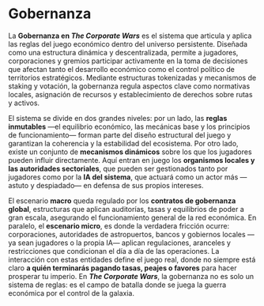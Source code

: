 # Gobernanza

La **Gobernanza en&#x20;**_**The Corporate Wars**_ es el sistema que articula y aplica las reglas del juego económico dentro del universo persistente. Diseñada como una estructura dinámica y descentralizada, permite a jugadores, corporaciones y gremios participar activamente en la toma de decisiones que afectan tanto el desarrollo económico como el control político de territorios estratégicos. Mediante estructuras tokenizadas y mecanismos de staking y votación, la gobernanza regula aspectos clave como normativas locales, asignación de recursos y establecimiento de derechos sobre rutas y activos.

El sistema se divide en dos grandes niveles: por un lado, las **reglas inmutables** —el equilibrio económico, las mecánicas base y los principios de funcionamiento— forman parte del diseño estructural del juego y garantizan la coherencia y la estabilidad del ecosistema. Por otro lado, existe un conjunto de **mecanismos dinámicos** sobre los que los jugadores pueden influir directamente. Aquí entran en juego los **organismos locales y las autoridades sectoriales**, que pueden ser gestionados tanto por jugadores como por la **IA del sistema**, que actuará como un actor más —astuto y despiadado— en defensa de sus propios intereses.

El escenario **macro** queda regulado por los **contratos de gobernanza global**, estructuras que aplican auditorías, tasas y equilibrios de poder a gran escala, asegurando el funcionamiento general de la red económica. En paralelo, el **escenario micro**, es donde la verdadera fricción ocurre: corporaciones, autoridades de astropuertos, bancos y gobiernos locales —ya sean jugadores o la propia IA— aplican regulaciones, aranceles y restricciones que condicionan el día a día de las operaciones. La interacción con estas entidades define el juego real, donde no siempre está claro **a quién terminarás pagando tasas, peajes o favores** para hacer prosperar tu imperio. En _**The Corporate Wars**_, la gobernanza no es solo un sistema de reglas: es el campo de batalla donde se juega la guerra económica por el control de la galaxia.
